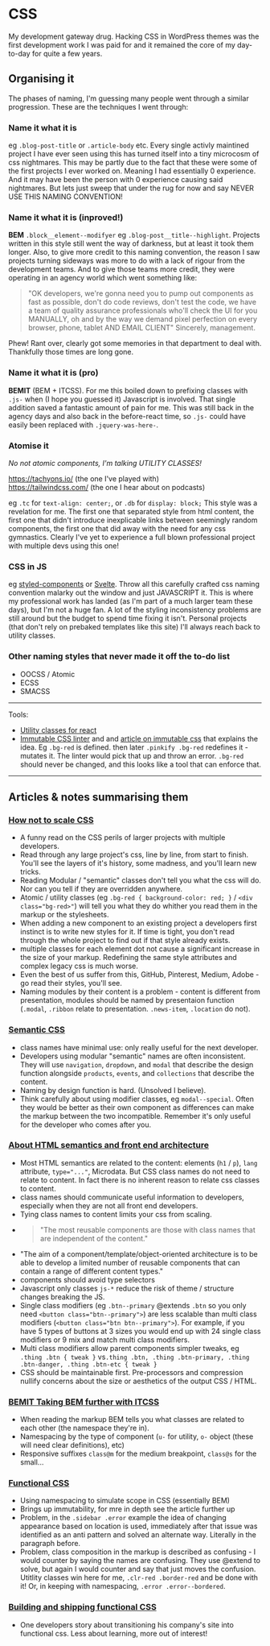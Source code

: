 # CSS

My development gateway drug. Hacking CSS in WordPress themes was the first development work I was paid for and it remained the core of my day-to-day for quite a few years. 

## Organising it

The phases of naming, I'm guessing many people went through a similar progression. These are the techniques I went through:

### Name it what it is

eg `.blog-post-title` or `.article-body` etc. Every single activly maintined project I have ever seen using this has turned itself into a tiny microcosm of css nightmares. This may be partly due to the fact that these were some of the first projects I ever worked on. Meaning I had essentially 0 experience. And it may have been the person with 0 experience causing said nightmares. But lets just sweep that under the rug for now and say NEVER USE THIS NAMING CONVENTION!

### Name it what it is (inproved!)

**BEM** `.block__element--modifyer` eg `.blog-post__title--highlight`. Projects written in this style still went the way of darkness, but at least it took them longer. Also, to give more credit to this naming convention, the reason I saw projects turning sideways was more to do with a lack of rigour from the development teams. And to give those teams more credit, they were operating in an agency world which went something like:

> "OK developers, we're gonna need you to pump out components as fast as possible, don't do code reviews, don't test the code, we have a team of quality assurance professionals who'll check the UI for you MANUALLY, oh and by the way we demand pixel perfection on every browser, phone, tablet AND EMAIL CLIENT" Sincerely, management.

Phew! Rant over, clearly got some memories in that department to deal with. Thankfully those times are long gone.

### Name it what it is (pro)

**BEMIT** (BEM + ITCSS). For me this boiled down to prefixing classes with `.js-` when (I hope you guessed it) Javascript is involved. That single addition saved a fantastic amount of pain for me. This was still back in the agency days and also back in the before-react time, so `.js-` could have easily been replaced with `.jquery-was-here-`.

### Atomise it

_No not atomic components, I'm talking UTILITY CLASSES!_

https://tachyons.io/ (the one I've played with)  
https://tailwindcss.com/ (the one I hear about on podcasts)  

eg `.tc` for `text-align: center;`, or `.db` for `display: block;` This style was a revelation for me. The first one that separated style from html content, the first one that didn't introduce inexplicable links between seemingly random components, the first one that did away with the need for any css gymnastics. Clearly I've yet to experience a full blown professional project with multiple devs using this one!

### CSS in JS

eg [styled-components](https://www.npmjs.com/package/styled-components) or [Svelte](https://svelte.dev/). Throw all this carefully crafted css naming convention malarky out the window and just JAVASCRIPT it. This is where my professional work has landed (as I'm part of a much larger team these days), but I'm not a huge fan. A lot of the styling inconsistency problems are still around but the budget to spend time fixing it isn't. Personal projects (that don't rely on prebaked templates like this site) I'll always reach back to utility classes. 

### Other naming styles that never made it off the to-do list

* OOCSS / Atomic
* ECSS
* SMACSS

---

Tools:

* [Utility classes for react](https://github.com/JedWatson/classnames)
* [Immutable CSS linter](https://github.com/johnotander/immutable-css) and and [article on immutable css](https://csswizardry.com/2015/03/immutable-css/) that explains the idea. Eg `.bg-red` is defined. then later `.pinkify .bg-red` redefines it - mutates it. The linter would pick that up and throw an error. `.bg-red` should never be changed, and this looks like a tool that can enforce that.

---

## Articles & notes summarising them
### [How not to scale CSS](https://gist.github.com/mrmrs/5d6c3bf60a9ff410fcec)

* A funny read on the CSS perils of larger projects with multiple developers.
* Read through any large project's css, line by line, from start to finish. You'll see the layers of it's history, some madness, and you'll learn new tricks.
* Reading Modular / "semantic" classes don't tell you what the css will do. Nor can you tell if they are overridden anywhere.
* Atomic / utility classes (eg `.bg-red { background-color: red; }` / `<div class="bg-red>"`) will tell you what they do whither you read them in the markup or the stylesheets.
* When adding a new component to an existing project a developers first instinct is to write new styles for it. If time is tight, you don't read through the whole project to find out if that style already exists.
* multiple classes for each element dot not cause a significant increase in the size of your markup. Redefining the same style attributes and complex legacy css is much worse.
* Even the best of us suffer from this, GitHub, Pinterest, Medium, Adobe - go read their styles, you'll see.
* Naming modules by their content is a problem - content is different from presentation, modules should be named by presentaion function (`.modal`, `.ribbon` relate to presentation. `.news-item`, `.location` do not).

### [Semantic CSS](https://snook.ca/archives/html_and_css/semantic-css)

* class names have minimal use: only really useful for the next developer.
* Developers using modular "semantic" names are often inconsistent. They will use `navigation`, `dropdown`, and `modal` that describe the design function alongside `products`, `events`, and `collections` that describe the content.
* Naming by design function is hard. (Unsolved I believe).
* Think carefully about using modifier classes, eg `modal--special`. Often they would be better as their own component as differences can make the markup between the two incompatible. Remember it's only useful for the developer who comes after you.

### [About HTML semantics and front end architecture](http://nicolasgallagher.com/about-html-semantics-front-end-architecture/)

* Most HTML semantics are related to the content: elements (`h1` / `p`), `lang` attribute, `type="..."`, Microdata. But CSS class names do not need to relate to content. In fact there is no inherent reason to relate css classes to content.
* class names should communicate useful information to developers, especially when they are not all front end developers.
* Tying class names to content limits your css from scaling.
* > "The most reusable components are those with class names that are independent of the content."
* "The aim of a component/template/object-oriented architecture is to be able to develop a limited number of reusable components that can contain a range of different content types."
* components should avoid type selectors
* Javascript only classes `js-*` reduce the risk of theme / structure changes breaking the JS.
* Single class modifiers (eg `.btn--primary` @extends `.btn` so you only need `<button class="btn--primary">`) are less scalable than multi class modifiers (`<button class="btn btn--primary">`). For example, if you have 5 types of buttons at 3 sizes you would end up with 24 single class modifiers or 9 mix and match multi class modifiers.
* Multi class modifiers allow parent components simpler tweaks, eg `.thing .btn { tweak }` vs`.thing .btn, .thing .btn-primary, .thing .btn-danger, .thing .btn-etc { tweak }`
* CSS should be maintainable first. Pre-processors and compression nullify concerns about the size or aesthetics of the output CSS / HTML.

### [BEMIT Taking BEM further with ITCSS](https://csswizardry.com/2015/08/bemit-taking-the-bem-naming-convention-a-step-further/)

* When reading the markup BEM tells you what classes are related to each other (the namespace they're in).
* Namespacing by the type of component (`u-` for utility, `o-` object (these will need clear definitions), etc)
* Responsive suffixes `class@m` for the medium breakpoint, `class@s` for the small...

### [Functional CSS](http://eng.wealthfront.com/2013/08/20/functional-css-fcss/)

* Using namespacing to simulate scope in CSS (essentially BEM)
* Brings up immutability, for mre in depth see the article further up
* Problem, in the `.sidebar .error` example the idea of changing appearance based on location is used, immediately after that issue was identified as an anti pattern and solved an alternate way. Literally in the paragraph before.
* Problem, class composition in the markup is described as confusing - I would counter by saying the names are confusing. They use @extend to solve, but again I would counter and say that just moves the confusion. Utitlity classes win here for me, `.clr-red .border-red` and be done with it! Or, in keeping with namespacing, `.error .error--bordered`.

### [Building and shipping functional CSS](https://medium.com/@cole_peters/building-and-shipping-functional-css-4f29b947bcb9)

* One developers story about transitioning his company's site into functional css. Less about learning, more out of interest!
